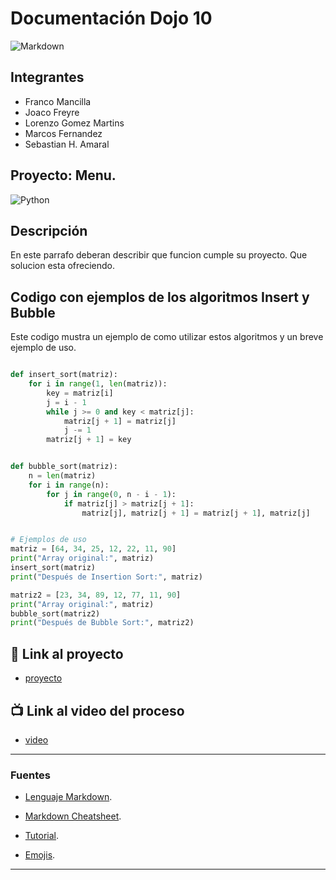 
# Documentación Dojo 10
![Markdown](https://upload.wikimedia.org/wikipedia/commons/thumb/4/48/Markdown-mark.svg/1200px-Markdown-mark.svg.png)


## Integrantes 
- Franco Mancilla
- Joaco Freyre
- Lorenzo Gomez Martins
- Marcos Fernandez
- Sebastian H. Amaral

## Proyecto: Menu.
![Python](./img/imagen_codigo.jpg)


## Descripción
En este parrafo deberan describir que funcion cumple su proyecto. Que solucion esta ofreciendo.

## Codigo con ejemplos de los algoritmos Insert y Bubble
Este codigo mustra un ejemplo de como utilizar estos algoritmos y un breve ejemplo de uso.


~~~ Python (lenguaje en el que esta escrito)

def insert_sort(matriz):
    for i in range(1, len(matriz)):
        key = matriz[i]
        j = i - 1
        while j >= 0 and key < matriz[j]:
            matriz[j + 1] = matriz[j]
            j -= 1
        matriz[j + 1] = key


def bubble_sort(matriz):
    n = len(matriz)
    for i in range(n):
        for j in range(0, n - i - 1):
            if matriz[j] > matriz[j + 1]:
                matriz[j], matriz[j + 1] = matriz[j + 1], matriz[j]


# Ejemplos de uso
matriz = [64, 34, 25, 12, 22, 11, 90]
print("Array original:", matriz)
insert_sort(matriz)
print("Después de Insertion Sort:", matriz)

matriz2 = [23, 34, 89, 12, 77, 11, 90]
print("Array original:", matriz)
bubble_sort(matriz2)
print("Después de Bubble Sort:", matriz2)

~~~

## :snake: Link al proyecto
- [proyecto]()
## :tv: Link al video del proceso
- [video]()

---
### Fuentes

- [Lenguaje Markdown](https://markdown.es/sintaxis-markdown/#linkauto).

- [Markdown Cheatsheet](https://github.com/adam-p/markdown-here/wiki/Markdown-Cheatsheet).

- [Tutorial](https://youtu.be/EdJixU5IDgQ).

- [Emojis](https://gist.github.com/rxaviers/7360908).

---
